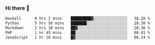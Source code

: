 ### Hi there 🌱
<!--START_SECTION:waka-->

```txt
Haskell      8 hrs 2 mins    █████████▓░░░░░░░░░░░░░░░   38.28 %
Python       5 hrs 56 mins   ███████░░░░░░░░░░░░░░░░░░   28.30 %
Markdown     2 hrs 10 mins   ██▓░░░░░░░░░░░░░░░░░░░░░░   10.36 %
PHP          1 hr 45 mins    ██░░░░░░░░░░░░░░░░░░░░░░░   08.41 %
JavaScript   1 hr 18 mins    █▓░░░░░░░░░░░░░░░░░░░░░░░   06.24 %
```

<!--END_SECTION:waka-->
<!--
**Dieg0raf/Dieg0raf** is a ✨ _special_ ✨ repository because its `README.md` (this file) appears on your GitHub profile.

Here are some ideas to get you started:

- 🔭 I’m currently working on ...
- 🌱 I’m currently learning ...
- 👯 I’m looking to collaborate on ...
- 🤔 I’m looking for help with ...
- 💬 Ask me about ...
- 📫 How to reach me: ...
- 😄 Pronouns: ...
- ⚡ Fun fact: ...
-->
